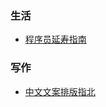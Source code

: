 ### 生活
- [程序员延寿指南](https://github.com/geekan/HowToLiveLonger)

### 写作
- [中文文案排版指北](https://github.com/sparanoid/chinese-copywriting-guidelines)

